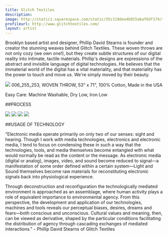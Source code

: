 ```yaml
---
title: Glitch Textiles
description: 
image: http://static1.squarespace.com/static/55c119dee4b015abaf6df174/t/55c14042e4b06ea5799ba0c4/1438728270774/GlitchTextiles_SkyGallery-2015_02_22-FullRez-IMG_2449.jpg?format=1500w
profileurl: http://www.glitchtextiles.com/
layout: artist
---
```


Brooklyn based artist and designer, Phillip David Stearns is founder and creator the stunning weaves behind Glitch Textiles.
These woven throws are not only cozy (we own one!), but they create subtle structures of our digital reality into intimate, tactile materials. Phillip's designs are expressions of the abstract and invisible language of digital technologies. He believes that the immaterial world of the digital has a vital materiality, and that materiality has the power to touch and move us. We're simply moved by their beauty.

![](https://cdn.shopify.com/s/files/1/0296/9253/files/006_255_253.JPG?9534841925828885944)
006_255_253, WOVEN THROW, 53" x 71", 100% Cotton, Made in the USA

Easy Care: Machine Washable, Dry Low, Iron Low

##PROCESS

![](https://cdn.shopify.com/s/files/1/0296/9253/files/GlitchTextilesProcess-IMG_0739.jpg?103675249565022644)
![](https://cdn.shopify.com/s/files/1/0296/9253/files/GlitchTextilesProcess-IMG_0745.jpg?103675249565022644)
![](https://cdn.shopify.com/s/files/1/0296/9253/files/GlitchTextilesProcess-IMG_0738.jpg?103675249565022644)
![](https://cdn.shopify.com/s/files/1/0296/9253/files/GlitchTextilesProcess-IMG_0732.jpg?103675249565022644)

##USAGE OF TECHNOLOGY

"Electronic media operate primarily on only two of our senses: sight and hearing. Though I work with media technologies, electronics and electronic media, I tend to focus on condensing these in such a way that the technologies, tools, and media themselves become entangled with what would normally be read as the content or the message. As electronic media (digital or analog), images, video, and sound become reduced to signal—a manifestation of some order defined within a certain system—Light and Sound themselves become raw materials for reconstituting electronic signals back into physiological experience.

Through deconstruction and reconfiguration the technologically mediated environment is approached as an assemblage, where human activity plays a role of equivalent importance to environmental agency. From this perspective, the development and application of our technologies, machines and tools reveals our perceptual biases, desires, dreams and fears—both conscious and unconscious. Cultural values and meaning, then, can be viewed as derivative, shaped by the particular conditions facilitating the distribution of agency through cascading exchanges of mediated interactions." - Phillip David Stearns of Glitch Textiles

